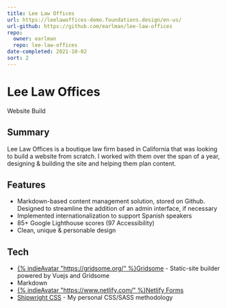 ```yaml
---
title: Lee Law Offices
url: https://leelawoffices-demo.foundations.design/en-us/
url-github: https://github.com/earlman/lee-law-offices
repo:
  owner: earlman
  repo: lee-law-offices
date-completed: 2021-10-02
sort: 2
---
```


# Lee Law Offices

Website Build

## Summary

Lee Law Offices is a boutique law firm based in California that was looking to build a website from scratch. I worked with them over the span of a year, designing & building the site and helping them plan content.

## Features

- Markdown-based content management solution, stored on Github. Designed to streamline the addition of an admin interface, if necessary
- Implemented internationalization to support Spanish speakers
- 85+ Google Lighthouse scores (97 Accessibility)
- Clean, unique & personable design

## Tech

- [{% indieAvatar "https://gridsome.org/" %}Gridsome](https://gridsome.org/) - Static-site builder powered by Vuejs and Gridsome
- Markdown
- [{% indieAvatar "https://www.netlify.com/" %}Netlify Forms](https://www.netlify.com/products/forms/)
- [Shipwright CSS](../../work/shipwright-css) - My personal CSS/SASS methodology
